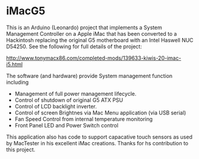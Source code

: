 iMacG5
======

This is an Arduino (Leonardo) project that implements a System Management Controller on a Apple iMac that has been converted to a Hackintosh replacing the original G5 motherboard with an Intel Haswell NUC D54250. See the following for full details of the project:

http://www.tonymacx86.com/completed-mods/139633-kiwis-20-imac-i5.html

The software (and hardware) provide System management function including
 * Management of full power management lifecycle.
 * Control of shutdown of original G5 ATX PSU
 * Control of LCD backlight inverter.
 * Control of screen Brightnes via Mac Menu application (via USB serial)
 * Fan Speed Control from internal temperature monitoring
 * Front Panel LED and Power Switch control

This application also has code to support capacative touch sensors as used by MacTester in his excellent iMac creations. Thanks for hs contribution to this project.

